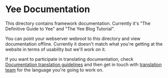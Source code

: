 Yee Documentation
=================

This directory contains framework documentation. Currently it's
"The Definitive Guide to Yee" and "The Yee Blog Tutorial".

You can point your webserver webroot to this directory and view documentation
offline. Currently it doesn't match what you're getting at the website in terms
of usability but we'll work on it.

If you want to participate in translating documentation, check
[Documentation translation guidelines](https://github.com/yeesoft/yee/wiki/Documentation-translation-guidelines)
and then get in touch with [translation team](https://github.com/yeesoft/yee/wiki/Translation-team)
for the language you're going to work on.